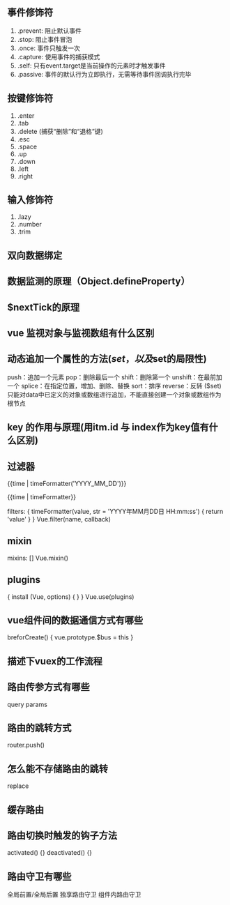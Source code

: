 ## 事件修饰符
1. .prevent: 阻止默认事件
2. .stop: 阻止事件冒泡
3. .once: 事件只触发一次
4. .capture: 使用事件的捕获模式
5. .self: 只有event.target是当前操作的元素时才触发事件
6. .passive: 事件的默认行为立即执行，无需等待事件回调执行完毕

## 按键修饰符
1. .enter
2. .tab
3. .delete (捕获“删除”和“退格”键)
4. .esc
5. .space
6. .up
7. .down
8. .left
9. .right

## 输入修饰符
1. .lazy
2. .number
3. .trim

## 双向数据绑定
## 数据监测的原理（Object.defineProperty）

## $nextTick的原理

## vue 监视对象与监视数组有什么区别
## 动态追加一个属性的方法($set，以及$set的局限性)
push：追加一个元素
pop：删除最后一个
shift：删除第一个
unshift：在最前加一个
splice：在指定位置，增加、删除、替换
sort：排序
reverse：反转
($set)只能对data中已定义的对象或数组进行追加，不能直接创建一个对象或数组作为根节点

## key 的作用与原理(用itm.id 与 index作为key值有什么区别)

## 过滤器
<p>{{time | timeFormatter('YYYY_MM_DD')}}</p>
<p>{{time | timeFormatter}}</p>
filters: {
  timeFormatter(value, str = 'YYYY年MM月DD日 HH:mm:ss') {
    return 'value'
  }
}
Vue.filter(name, callback)

## mixin
mixins: []
Vue.mixin()

## plugins
{
  install (Vue, options) { }
}
Vue.use(plugins)

## vue组件间的数据通信方式有哪些

breforCreate() {
  vue.prototype.$bus = this
}

## 描述下vuex的工作流程

## 路由传参方式有哪些
query params

## 路由的跳转方式
<router-link />
router.push()

## 怎么能不存储路由的跳转
replace

## 缓存路由
<keep-alive :include="['News', 'Message']">
  <router-view></router-view>
</keep-alive>

## 路由切换时触发的钩子方法
activated() {}
deactivated() {}

## 路由守卫有哪些
全局前置/全局后置
独享路由守卫
组件内路由守卫






 